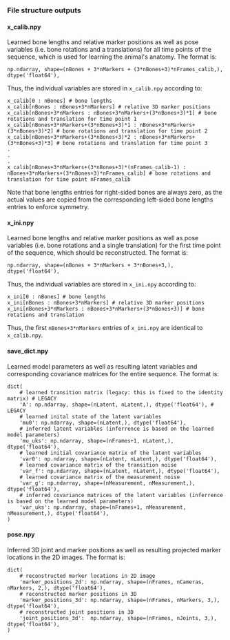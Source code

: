### File structure outputs

#### x_calib.npy

Learned bone lengths and relative marker positions as well as pose variables (i.e. bone rotations and a translations) for all time points of the sequence, which is used for learning the animal's anatomy. The format is:
```
np.ndarray, shape=(nBones + 3*nMarkers + (3*nBones+3)*nFrames_calib,), dtype('float64'),
```
Thus, the individual variables are stored in `x_calib.npy` according to:
```
x_calib[0 : nBones] # bone lengths
x_calib[nBones : nBones+3*nMarkers] # relative 3D marker positions
x_calib[nBones+3*nMarkers : nBones+3*nMarkers+(3*nBones+3)*1] # bone rotations and translation for time point 1
x_calib[nBones+3*nMarkers+(3*nBones+3)*1 : nBones+3*nMarkers+(3*nBones+3)*2] # bone rotations and translation for time point 2
x_calib[nBones+3*nMarkers+(3*nBones+3)*2 : nBones+3*nMarkers+(3*nBones+3)*3] # bone rotations and translation for time point 3
.
.
.
x_calib[nBones+3*nMarkers+(3*nBones+3)*(nFrames_calib-1) : nBones+3*nMarkers+(3*nBones+3)*nFrames_calib] # bone rotations and translation for time point nFrames_calib
```
Note that bone lengths entries for right-sided bones are always zero, as the actual values are copied from the corresponding left-sided bone lengths entries to enforce symmetry.

#### x_ini.npy

Learned bone lengths and relative marker positions as well as pose variables (i.e. bone rotations and a single translation) for the first time point of the sequence, which should be reconstructed. The format is:
```
np.ndarray, shape=(nBones + 3*nMarkers + 3*nBones+3,), dtype('float64'),
```
Thus, the individual variables are stored in `x_ini.npy` according to:
```
x_ini[0 : nBones] # bone lengths
x_ini[nBones : nBones+3*nMarkers] # relative 3D marker positions
x_ini[nBones+3*nMarkers : nBones+3*nMarkers+(3*nBones+3)] # bone rotations and translation
```
Thus, the first `nBones+3*nMarkers` entries of `x_ini.npy` are identical to `x_calib.npy`.

#### save_dict.npy

Learned model parameters as well as resulting latent variables and corresponding covariance matrices for the entire sequence. The format is:
```
dict(
    # learned transition matrix (legacy: this is fixed to the identity matrix) # LEGACY
    'A': np.ndarray, shape=(nLatent, nLatent,), dtype('float64'), # LEGACY
    # learned inital state of the latent variables
    'mu0': np.ndarray, shape=(nLatent,), dtype('float64'),
    # inferred latent variables (inferrence is based on the learned model parameters)
    'mu_uks': np.ndarray, shape=(nFrames+1, nLatent,), dtype('float64'),
    # learned initial covariance matrix of the latent variables
    'var0': np.ndarray, shape=(nLatent, nLatent,), dtype('float64'),
    # learned covariance matrix of the transition noise
    'var_f': np.ndarray, shape=(nLatent, nLatent,), dtype('float64'),
    # learned covariance matrix of the measurement noise
    'var_g': np.ndarray, shape=(nMeasurement, nMeasurement,), dtype('float64'),
    # inferred covariance matrices of the latent variables (inferrence is based on the learned model parameters)
    'var_uks': np.ndarray, shape=(nFrames+1, nMeasurement, nMeasurement,), dtype('float64'),
)
```

#### pose.npy

Inferred 3D joint and marker positions as well as resulting projected marker locations in the 2D images. The format is:
```
dict(
    # reconstructed marker locations in 2D image
    'marker_positions_2d': np.ndarray, shape=(nFrames, nCameras, nMarkers, 2,), dtype('float64'),
    # reconstructed marker positions in 3D
    'marker_positions_3d': np.ndarray, shape=(nFrames, nMarkers, 3,), dtype('float64'),
    # reconstructed joint positions in 3D
    'joint_positions_3d':  np.ndarray, shape=(nFrames, nJoints, 3,), dtype('float64'),
)
```